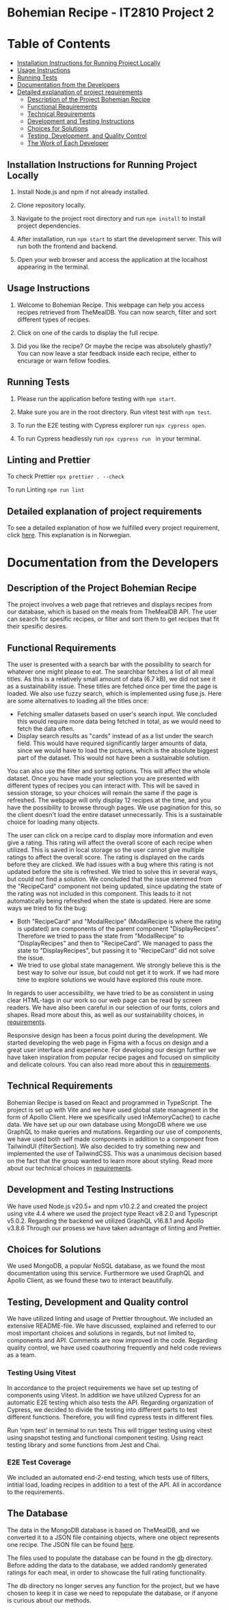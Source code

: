 # Bohemian Recipe - IT2810 Project 2

# Table of Contents

-   [Installation Instructions for Running Project Locally](#installation-instructions-for-running-project-locally)
-   [Usage Instructions](#usage-instructions)
-   [Running Tests](#running-tests)
-   [Documentation from the Developers](#documentation-from-the-developers)
-   [Detailed explanation of project requirements](#detailed-explanation-of-project-requirements)
    -   [Description of the Project Bohemian Recipe](#description-of-the-project-bohemian-recipe)
    -   [Functional Requirements](#functional-requirements)
    -   [Technical Requirements](#technical-requirements)
    -   [Development and Testing Instructions](#development-and-testing-instructions)
    -   [Choices for Solutions](#choices-for-solutions)
    -   [Testing, Development, and Quality Control](#testing-development-and-quality-control)
    -   [The Work of Each Developer](#the-work-of-each-developer)

## Installation Instructions for Running Project Locally

1. Install Node.js and npm if not already installed.

2. Clone repository locally.

3. Navigate to the project root directory and run `npm install` to install project dependencies.

4. After installation, run `npm start` to start the development server. This will run both the frontend and backend.

5. Open your web browser and access the application at the localhost appearing in the terminal.

## Usage Instructions

1. Welcome to Bohemian Recipe. This webpage can help you access recipes retrieved from TheMealDB. You can now search, filter and sort different types of recipes.

2. Click on one of the cards to display the full recipe.

3. Did you like the recipe? Or maybe the recipe was absolutely ghastly? You can now leave a star feedback inside each recipe, either to encurage or warn fellow foodies.

## Running Tests

1. Please run the application before testing with `npm start`.

2. Make sure you are in the root directory. Run vitest test with `npm test`.

3. To run the E2E testing with Cypress explorer run `npx cypress open`.

4. To run Cypress headlessly run `npx cypress run ` in your terminal.

## Linting and Prettier

To check Prettier `npx prettier . --check`

To run Linting `npm run lint`

## Detailed explanation of project requirements

To see a detailed explanation of how we fulfilled every project requirement, click [here](requirements.md). This explanation is in Norwegian.

# Documentation from the Developers

## Description of the Project Bohemian Recipe

The project involves a web page that retrieves and displays recipes from our database, which is based on the meals from TheMealDB API. The user can search for spesific recipes, or filter and sort them to get recipes that fit their spesific desires.

## Functional Requirements

The user is presented with a search bar with the possibility to search for whatever one might please to eat. The searchbar fetches a list of all meal titles. As this is a relatively small amount of data (6.7 kB), we did not see it as a sustainability issue. These titles are fetched once per time the page is loaded. We also use fuzzy search, which is implemented using fuse.js. Here are some alternatives to loading all the titles once:

-   Fetching smaller datasets based on user's search input. We concluded this would require more data being fetched in total, as we would need to fetch the data often.
-   Display search results as "cards" instead of as a list under the search field. This would have required significantly larger amounts of data, since we would have to load the pictures, which is the absolute biggest part of the dataset. This would not have been a sustainable solution.

You can also use the filter and sorting options. This will affect the whole dataset. Once you have made your selection you are presented with different types of recipes you can interact with. This will be saved in session storage, so your choices will remain the same if the page is refreshed. The webpage will only display 12 recipes at the time, and you have the possibility to browse through pages. We use pagination for this, so the client doesn't load the entire dataset unnecessarily. This is a sustainable choice for loading many objects.

The user can click on a recipe card to display more information and even give a rating. This rating will affect the overall score of each recipe when utilized. This is saved in local storage so the user cannot give multiple ratings to affect the overall score. The rating is displayed on the cards before they are clicked. We had issues with a bug where this rating is not updated before the site is refreshed. We tried to solve this in several ways, but could not find a solution. We concluded that the issue stemmed from the "RecipeCard" component not being updated, since updating the state of the rating was not included in this component. This leads to it not automatically being refreshed when the state is updated. Here are some ways we tried to fix the bug:

-   Both "RecipeCard" and "ModalRecipe" (ModalRecipe is where the rating is updated) are components of the parent component "DisplayRecipes". Therefore we tried to pass the state from "ModalRecipe" to "DisplayRecipes" and then to "RecipeCard". We managed to pass the state to "DisplayRecipes", but passing it to "RecipeCard" did not solve the issue.
-   We tried to use global state management. We strongly believe this is the best way to solve our issue, but could not get it to work. If we had more time to explore solutions we would have explored this route more.

In regards to user accessibility, we have tried to be as consistent in using clear HTML-tags in our work so our web page can be read by screen readers. We have also been careful in our selection of our fonts, colors and shapes. Read more about this, as well as our sustainability choices, in [requirements](requirements.md).

Responsive design has been a focus point during the development. We started developing the web page in Figma with a focus on design and a great user interface and experience. For developing our design further we have taken inspiration from popular recipe pages and focused on simplicity and delicate colours. You can also read more about this in [requirements](requirements.md).

## Technical Requirements

Bohemian Recipe is based on React and programmed in TypeScript. The project is set up with Vite and we have used global state managment in the form of Apollo Client. Here we spesifically used InMemoryCache() to cache data. We have set up our own database using MongoDB where we use GraphQL to make queries and mutations. Regarding our use of components, we have used both self made components in addition to a component from TailwindUI (filterSection). We also decided to try something new and implemented the use of TailwindCSS. This was a unanimous decision based on the fact that the group wanted to learn more about styling. Read more about our technical choices in [requirements](requirements.md).

## Development and Testing Instructions

We have used Node.js v20.5+ and npm v10.2.2 and created the project using vite 4.4 where we used the project type React v8.2.0 and Typescript v5.0.2. Regarding the backend we utilized GraphQL v16.8.1 and Apollo v3.8.6 Through our prosess we have taken advantage of linting and Prettier.

## Choices for Solutions

We used MongoDB, a popular NoSQL database, as we found the most documentation using this service. Furthermore we used GraphQL and Apollo Client, as we found these two to interact beautifully.

## Testing, Development and Quality control

We have utilized linting and usage of Prettier throughout. We included an extensive README-file. We have discussed, explained and referred to our most important choices and solutions in regards, but not limited to, components and API. Comments are now improved in the code. Regarding quality control, we have used coauthoring frequently and held code reviews as a team.

### Testing Using Vitest

In accordance to the project requirements we have set up testing of components using Vitest. In addition we have utilized Cypress for an automatic E2E testing which also tests the API. Regarding organization of Cypress, we decided to divide the testing into different parts to test different functions. Therefore, you will find cypress tests in different files.

Run ‘npm test’ in terminal to run tests
This will trigger testing using vitest using snapshot testing and functional component testing. Using react testing library and some functions from Jest and Chai.

### E2E Test Coverage

We included an automated end-2-end testing, which tests use of filters, intitial load, loading recipes in addition to a test of the API. All in accordance to the requirements.

## The Database

The data in the MongoDB database is based on TheMealDB, and we converted it to a JSON file containing objects, where one object represents one recipe. The JSON file can be found [here](./db/all_meals_cleaned_no_numbers.json).

The files used to populate the database can be found in the [db](./db/) directory. Before adding the data to the database, we added randomly generated ratings for each meal, in order to showcase the full rating functionality.

The db directory no longer serves any function for the project, but we have chosen to keep it in case we need to repopulate the database, or if anyone is curious about our methods.
